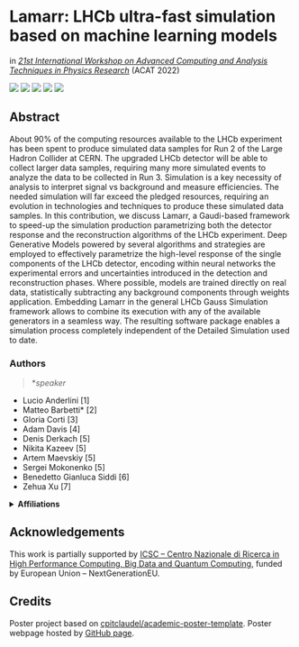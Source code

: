 # Lamarr: LHCb ultra-fast simulation based on machine learning models

in [*21st International Workshop on Advanced Computing and Analysis Techniques in Physics Research*](https://indico.cern.ch/event/1106990/) (ACAT 2022)

[![](https://img.shields.io/badge/indico-event-c89e6c?style=flat&logoColor=white)](https://indico.cern.ch/event/1106990/)
[![](https://img.shields.io/badge/indico-contribution-087cfc?style=flat&logoColor=white)](https://indico.cern.ch/event/1106990/contributions/4991348/)
[![](https://img.shields.io/badge/HTML-poster-E34F26?style=flat&logo=HTML5&logoColor=white)](https://lamarrsim.github.io/poster-acat2022-lamarr/poster.html)
[![](https://img.shields.io/badge/PDF-poster-EC1C24?style=flat&logo=Adobe%20Acrobat%20Reader&logoColor=white)](https://indico.cern.ch/event/1106990/contributions/4991348/attachments/2529001/4363319/lamarr_poster_acat2022.pdf)
[![](https://img.shields.io/badge/arXiv-2303.11428-B31B1B?style=flat&logoColor=white)](https://arxiv.org/abs/2303.11428)
<!--
[![](https://img.shields.io/badge/J%20Phys:%20Conf%20Ser-(1525)012097-236fb5?style=flat&logoColor=white)](https://dx.doi.org/10.1088/1742-6596/1525/1/012097)
[![](https://img.shields.io/badge/PoS-(CompTools2021)034-78a434?style=flat&logoColor=white)](https://pos.sissa.it/409/034)
-->

## Abstract

About 90% of the computing resources available to the LHCb experiment has been spent to produce simulated data samples for Run 2 of the Large Hadron Collider at CERN. The upgraded LHCb detector will be able to collect larger data samples, requiring many more simulated events to analyze the data to be collected in Run 3. Simulation is a key necessity of analysis to interpret signal vs background and measure efficiencies. The needed simulation will far exceed the pledged resources, requiring an evolution in technologies and techniques to produce these simulated data samples. In this contribution, we discuss Lamarr, a Gaudi-based framework to speed-up the simulation production parametrizing both the detector response and the reconstruction algorithms of the LHCb experiment.
Deep Generative Models powered by several algorithms and strategies are employed to effectively parametrize the high-level response of the single components of the LHCb detector, encoding within neural networks the experimental errors and uncertainties introduced in the detection and reconstruction phases. Where possible, models are trained directly on real data, statistically subtracting any background components through weights application. 
Embedding Lamarr in the general LHCb Gauss Simulation framework allows to combine its execution with any of the available generators in a seamless way. The resulting software package enables a simulation process completely independent of the Detailed Simulation used to date.

### Authors

> *_speaker_

- Lucio Anderlini [1]
- Matteo Barbetti* [2]
- Gloria Corti [3]
- Adam Davis [4]
- Denis Derkach [5]
- Nikita Kazeev [5]
- Artem Maevskiy [5]
- Sergei Mokonenko [5]
- Benedetto Gianluca Siddi [6]
- Zehua Xu [7]

<details>
  <summary><b>Affiliations</b></summary>
  <ol type="1">
    <li>Istituto Nazionale di Fisica Nucleare, Sezione di Firenze, via G. Sansonse 1, Sesto Fiorentino (FI), Italy</li>
    <li>Department of Information Engineering, University of Florence, via Santa Marta, 3, Firenze, Italy</li>
    <li>European Organization for Nuclear Research, CERN, Esplanade des Particules, Meyrin, Switzerland</li>
    <li>Schuster Laboratory, University of Manchester, Oxford Rd, Manchester, M13 9PL, United Kingdom</li>
    <li>High School of Economics (HSE) University, 20 Myasnitskaya st., Moscow 101000, Russia</li>
    <li>Physics Department, University of Ferrara, Via G. Saragat, 1, Ferrara (FE), Italy</li>
    <li>Laboratoire de Physique de Clermont, LPC, Université Clermont Auvergne, 4 Avenue Blaise Pascal, Clermont, France</li>
  </ol>
</details>

## Acknowledgements
This work is partially supported by [ICSC – Centro Nazionale di Ricerca in High Performance Computing, Big Data and Quantum Computing](https://www.supercomputing-icsc.it/en), funded by European Union – NextGenerationEU.

## Credits
Poster project based on [cpitclaudel/academic-poster-template](https://github.com/cpitclaudel/academic-poster-template). Poster webpage hosted by [GitHub page](https://pages.github.com).
